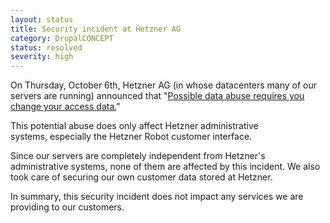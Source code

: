 ```yaml
---
layout: status
title: Security incident at Hetzner AG
category: DrupalCONCEPT
status: resolved
severity: high
---
```

<p>On Thursday, October 6th, Hetzner AG (in whose datacenters many of our servers are running) announced that "<span><a href="http://www.hetzner-status.de/en.html#126">Possible data abuse requires you change your access data.</a>"</span></p>
<p><span>This potential abuse does only affect Hetzner administrative systems,&nbsp;especially the Hetzner Robot customer interface. </span></p>
<p>Since our servers are completely independent from Hetzner's administrative systems, none of them are affected by this incident.&nbsp;We also took care of securing our own customer data stored at Hetzner.</p>
<p>In summary, this security incident does not impact any services we are providing to our customers.</p>
